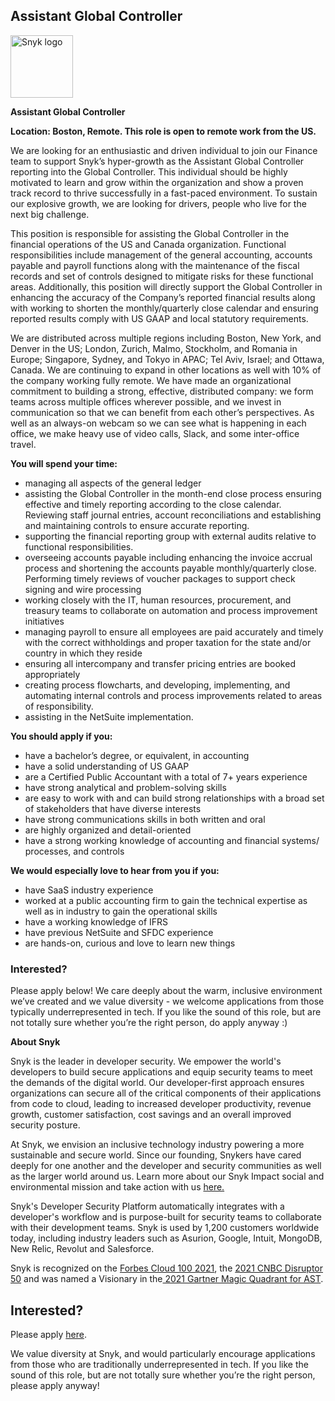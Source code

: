 Assistant Global Controller
---

<img src="https://res.cloudinary.com/snyk/image/upload/v1537345894/press-kit/brand/logo-black.png" width="100" alt="Snyk logo" />

<p><strong>Assistant Global Controller</strong></p>
<p><strong>Location: Boston, Remote. This role is open to remote work from the US.</strong></p>
<p><span style="font-weight: 400;">We are looking for an enthusiastic and driven individual to join our Finance team to support Snyk’s hyper-growth as the Assistant Global Controller reporting into the Global Controller. This individual should be highly motivated to learn and grow within the organization and show a proven track record to thrive successfully in a fast-paced environment. To sustain our explosive growth, we are looking for drivers, people who live for the next big challenge.&nbsp;</span></p>
<p><span style="font-weight: 400;">This position is responsible for assisting the Global Controller in the financial operations of the US and Canada organization. Functional responsibilities include management of the general accounting, accounts payable and payroll functions along with the maintenance of the fiscal records and set of controls designed to mitigate risks for these functional areas. Additionally, this position will directly support the Global Controller in enhancing the accuracy of the Company’s reported financial results along with working to shorten the monthly/quarterly close calendar and ensuring reported results comply with US GAAP and local statutory requirements.&nbsp;</span></p>
<p><span style="font-weight: 400;">We are distributed across multiple regions including Boston, New York, and Denver in the US; London, Zurich, Malmo, Stockholm, and Romania in Europe; Singapore, Sydney, and Tokyo in APAC; Tel Aviv, Israel; and Ottawa, Canada. We are continuing to expand in other locations as well with 10% of the company working fully remote. We have made an organizational commitment to building a strong, effective, distributed company: we form teams across multiple offices wherever possible, and we invest in communication so that we can benefit from each other’s perspectives. As well as an always-on webcam so we can see what is happening in each office, we make heavy use of video calls, Slack, and some inter-office travel.</span></p>
<p><strong>You will spend your time:</strong></p>
<ul>
<li style="font-weight: 400;"><span style="font-weight: 400;">managing all aspects of the general ledger&nbsp;</span></li>
<li style="font-weight: 400;"><span style="font-weight: 400;">assisting the Global Controller in the month-end close process ensuring effective and timely reporting according to the close calendar. Reviewing staff journal entries, account reconciliations and establishing and maintaining controls to ensure accurate reporting.</span></li>
<li style="font-weight: 400;"><span style="font-weight: 400;">supporting the financial reporting group with external audits relative to functional responsibilities.</span></li>
<li style="font-weight: 400;"><span style="font-weight: 400;">overseeing accounts payable including enhancing the invoice accrual process and shortening the accounts payable monthly/quarterly close. Performing timely reviews of voucher packages to support check signing and wire processing</span></li>
<li style="font-weight: 400;"><span style="font-weight: 400;">working closely with the IT, human resources, procurement, and treasury teams to collaborate on automation and process improvement initiatives</span></li>
<li style="font-weight: 400;"><span style="font-weight: 400;">managing payroll to ensure all employees are paid accurately and timely with the correct withholdings and proper taxation for the state and/or country in which they reside</span></li>
<li style="font-weight: 400;"><span style="font-weight: 400;">ensuring all intercompany and transfer pricing entries are booked appropriately&nbsp;&nbsp;</span></li>
<li style="font-weight: 400;"><span style="font-weight: 400;">creating process flowcharts, and developing, implementing, and automating internal controls and process improvements related to areas of responsibility.&nbsp;</span></li>
<li style="font-weight: 400;"><span style="font-weight: 400;">assisting in the NetSuite implementation.</span></li>
</ul>
<p><strong>You should apply if you:</strong></p>
<ul>
<li style="font-weight: 400;"><span style="font-weight: 400;">have a bachelor’s degree, or equivalent, in accounting</span></li>
<li style="font-weight: 400;"><span style="font-weight: 400;">have a solid understanding of US GAAP</span></li>
<li style="font-weight: 400;"><span style="font-weight: 400;">are a Certified Public Accountant with a total of 7+ years experience</span></li>
<li style="font-weight: 400;"><span style="font-weight: 400;">have strong analytical and problem-solving skills</span></li>
<li style="font-weight: 400;"><span style="font-weight: 400;">are easy to work with and can build strong relationships with a broad set of stakeholders that have diverse interests</span></li>
<li style="font-weight: 400;"><span style="font-weight: 400;">have strong communications skills in both written and oral&nbsp;</span></li>
<li style="font-weight: 400;"><span style="font-weight: 400;">are highly organized and detail-oriented&nbsp;</span></li>
<li style="font-weight: 400;"><span style="font-weight: 400;">have a strong working knowledge of accounting and financial systems/ processes, and controls</span></li>
</ul>
<p><strong>We would especially love to hear from you if you:</strong></p>
<ul>
<li style="font-weight: 400;"><span style="font-weight: 400;">have SaaS industry experience</span></li>
<li style="font-weight: 400;"><span style="font-weight: 400;">worked at a public accounting firm to gain the technical expertise as well as in industry to gain the operational skills</span></li>
<li style="font-weight: 400;"><span style="font-weight: 400;">have a working knowledge of IFRS</span></li>
<li style="font-weight: 400;"><span style="font-weight: 400;">have previous NetSuite and SFDC experience</span></li>
<li style="font-weight: 400;"><span style="font-weight: 400;">are hands-on, curious and love to learn new things</span></li>
</ul>
<h3><strong>Interested?</strong></h3>
<p><span style="font-weight: 400;">Please apply below! We care deeply about the warm, inclusive environment we’ve created and we value diversity - we welcome applications from those typically underrepresented in tech. If you like the sound of this role, but are not totally sure whether you’re the right person, do apply anyway :)</span></p><div class="content-conclusion"><p><strong>About Snyk</strong></p>
<p><span style="font-weight: 400;">Snyk is the leader in developer security. We empower the world's developers to build secure applications and equip security teams to meet the demands of the digital world. Our developer-first approach ensures organizations can secure all of the critical components of their applications from code to cloud, leading to increased developer productivity, revenue growth, customer satisfaction, cost savings and an overall improved security posture.&nbsp;</span></p>
<p><span style="font-weight: 400;">At Snyk, we envision an inclusive technology industry powering a more sustainable and secure world.</span> <span style="font-weight: 400;">Since our founding, Snykers have cared deeply for one another and the developer and security communities as well as the larger world around us. Learn more about our Snyk Impact social and environmental mission and take action with us </span><a href="https://snyk.io/about/snyk-impact/"><span style="font-weight: 400;">here.</span></a></p>
<p><span style="font-weight: 400;">Snyk's Developer Security Platform automatically integrates with a developer's workflow and is purpose-built for security teams to collaborate with their development teams. Snyk is used by 1,200 customers worldwide today, including industry leaders such as Asurion, Google, Intuit, MongoDB, New Relic, Revolut and Salesforce.</span></p>
<p><span style="font-weight: 400;">Snyk is recognized on the </span><a href="https://www.forbes.com/cloud100/#6f24b5ba5f94"><span style="font-weight: 400;">Forbes Cloud 100 2021</span></a><span style="font-weight: 400;">, the </span><a href="https://www.cnbc.com/2021/05/25/these-are-the-2021-cnbc-disruptor-50-companies.html"><span style="font-weight: 400;">2021 CNBC Disruptor 50</span></a><span style="font-weight: 400;"> and was named a Visionary in the</span><a href="https://snyk.io/blog/snyk-visionary-2021-gartner-magic-quadrant-for-ast/"><span style="font-weight: 400;"> 2021 Gartner Magic Quadrant for AST</span></a><span style="font-weight: 400;">.</span></p></div>

Interested?
---

Please apply [here](https://boards.greenhouse.io/snyk/jobs/5848433002#app).

We value diversity at Snyk, and would particularly encourage applications from those who are traditionally underrepresented in tech.
If you like the sound of this role, but are not totally sure whether you’re the right person, please apply anyway!
